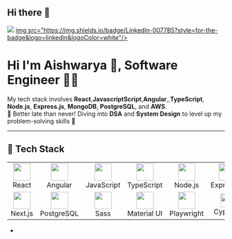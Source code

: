 ## Hi there 👋

<p align="left">
  <a href="mailto:Aishwarya_kahsyap04@gmail.com"><img src="https://img.shields.io/badge/Gmail-D14836?style=for-the-badge&logo=gmail&logoColor=white"/></a>
  <a href="https://www.linkedin.com/in/aishwaryasingh04/"> img src="https://img.shields.io/badge/LinkedIn-0077B5?style=for-the-badge&logo=linkedin&logoColor=white"/></a>
</p>

# Hi I'm Aishwarya 👋, Software Engineer 🧑‍💻

My tech stack involves  **React**,**JavascriptScript**,**Angular**,,**TypeScript**, **Node.js**, **Express.js**, **MongoDB**, **PostgreSQL**, and **AWS**.  
🚀 Better late than never! Diving into **DSA** and **System Design** to level up my problem-solving skills 🌱

---

## 🚀 Tech Stack

<table>
  <tr>
    <td align="center"><img src="https://cdn.jsdelivr.net/gh/devicons/devicon/icons/react/react-original.svg" width="40"/><br/>React</td>
    <td align="center"><img src="https://cdn.jsdelivr.net/gh/devicons/devicon/icons/angularjs/angularjs-original.svg" width="40"/><br/>Angular</td>
    <td align="center"><img src="https://cdn.jsdelivr.net/gh/devicons/devicon/icons/javascript/javascript-original.svg" width="40"/><br/>JavaScript</td>
    <td align="center"><img src="https://cdn.jsdelivr.net/gh/devicons/devicon/icons/typescript/typescript-original.svg" width="40"/><br/>TypeScript</td>
    <td align="center"><img src="https://cdn.jsdelivr.net/gh/devicons/devicon/icons/nodejs/nodejs-original.svg" width="40"/><br/>Node.js</td>
    <td align="center"><img src="https://cdn.jsdelivr.net/gh/devicons/devicon/icons/express/express-original.svg" width="40"/><br/>Express.js</td>
    <td align="center"><img src="https://cdn.jsdelivr.net/gh/devicons/devicon/icons/mongodb/mongodb-original.svg" width="40"/><br/>MongoDB</td>

  </tr>
  <tr>
    <td align="center"><img src="https://cdn.jsdelivr.net/gh/devicons/devicon/icons/nextjs/nextjs-original.svg" width="40"/><br/>Next.js</td>
    <td align="center"><img src="https://cdn.jsdelivr.net/gh/devicons/devicon/icons/postgresql/postgresql-original.svg" width="40"/><br/>PostgreSQL</td>
    <td align="center"><img src="https://cdn.jsdelivr.net/gh/devicons/devicon/icons/sass/sass-original.svg" width="40"/><br/>Sass</td>
    <td align="center"><img src="https://cdn.jsdelivr.net/gh/devicons/devicon/icons/materialui/materialui-original.svg" width="40"/><br/>Material UI</td>
    <td align="center"><img src="https://playwright.dev/img/playwright-logo.svg" width="40"/><br/>Playwright</td>
    <td align="center"><img src="https://raw.githubusercontent.com/cypress-io/cypress-icons/master/src/favicon/favicon-32x32.png" width="32"/><br/>Cypress</td>
  </tr>
</table>

-

